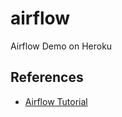 # airflow
Airflow Demo on Heroku

## References

- [Airflow Tutorial](https://airflow.apache.org/docs/apache-airflow/stable/tutorial.html)
